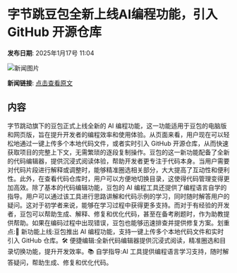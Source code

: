 # 字节跳豆包全新上线AI编程功能，引入 GitHub 开源仓库

**发布日期**: 2025年1月17号 11:04

![新闻图片](https://upload.chinaz.com/2025/0117/6387270839808524173962889.png)

**新闻链接**: [点击查看原文](https://www.aibase.com/zh/news/14801)

## 内容

字节跳动旗下的豆包正式上线全新的 AI 编程功能，这一功能适用于豆包的电脑版和网页版，旨在提升开发者的编程效率和使用体验。从页面来看，用户现在可以轻松地通过一键上传多个本地代码文件，或者实时引入 GitHub 开源仓库，从而快速获取项目的完整上下文，无需繁琐的逐段复制操作。豆包的这一新功能配备了全新的代码编辑器，提供沉浸式阅读体验，帮助开发者更专注于代码本身。当用户需要对代码片段进行解释或调整时，能够精准圈选相关部分，大大提高了互动性和便利性。此外，在查看代码仓库时，用户可以方便地切换目录，这使得代码管理变得更加高效。除了基本的代码编辑功能，豆包的 AI 编程工具还提供了编程语言自学的指导。用户可以通过该工具进行思路讲解和代码示例的学习，同时随时解答用户的疑问。这对于初学者来说，能够在学习过程中获得更多支持。而对于有经验的开发者，豆包可以帮助生成、解释、修复和优化代码，甚至在备考刷题时，作为助教提供帮助。如果在编码过程中出现错误，豆包也能够迅速排查并提供修复方案。划重点:🌟 新功能上线:豆包推出 AI 编程功能，支持一键上传多个本地代码文件和实时引入 GitHub 仓库。🛠️ 便捷编辑:全新代码编辑器提供沉浸式阅读，精准圈选和目录切换功能，提升开发效率。📚 自学指导:AI 工具提供编程语言学习支持，随时解答疑问，帮助生成、修复和优化代码。

